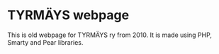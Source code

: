 # TYRMÄYS webpage

This is old webpage for TYRMÄYS ry from 2010. It is made using PHP, Smarty and Pear libraries.